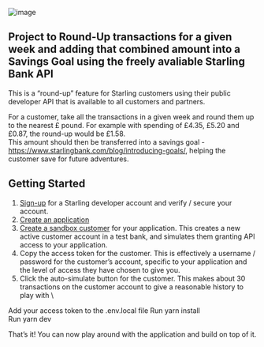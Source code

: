 ![image](https://user-images.githubusercontent.com/77177020/189109764-e3fe0a3e-53f8-40de-afea-e8ad4e16da9d.png)

## Project to Round-Up transactions for a given week and adding that combined amount into a Savings Goal using the freely avaliable Starling Bank API

This is a  “round-up”   feature   for   Starling   customers   using   their   public
developer   API   that   is   available   to   all   customers   and   partners.

For   a   customer,   take   all   the   transactions   in   a   given   week   and   round   them   up   to   the   nearest  £
pound.   For   example   with   spending   of   £4.35,   £5.20   and   £0.87,   the   round-up   would   be   £1.58.  
This   amount   should   then   be   transferred   into   a  savings   goal - https://www.starlingbank.com/blog/introducing-goals/,   helping   the   customer   save   for
future   adventures.  



## Getting Started

1. [Sign-up](http://developer.starlingbank.com/signup) for a Starling developer account and verify / secure your account.
2. [Create an application](https://developer.starlingbank.com/application/list) 
3. [Create a sandbox customer](https://developer.starlingbank.com/sandbox/select) for your application. This creates a new active customer account in a test bank, and simulates them granting API access to your application. 
4. Copy the access token for the customer. This is effectively a username / password for the customer’s account, specific to your application and the level of access they have chosen to give you. 
5. Click the auto-simulate button for the customer. This makes about 30 transactions on the customer account to give a reasonable history to play with \

Add your access token to the .env.local file
Run yarn install\
Run yarn dev


That’s it! You can now play around with the application and build on top of it.

